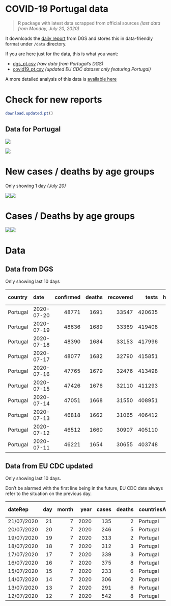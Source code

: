 COVID-19 Portugal data
================

> R package with latest data scrapped from official sources *(last data
> from Monday, July 20, 2020)*

It downloads the [daily
report](https://covid19.min-saude.pt/relatorio-de-situacao/) from DGS
and stores this in data-friendly format under `/data` directory.

If you are here just for the data, this is what you want:

  - [dgs\_pt.csv](raw/master/data/dgs_pt.csv) *(raw data from Portugal’s
    DGS)*
  - [covid19\_pt.csv](raw/master/data/covid19_pt.csv) *(updated EU CDC
    dataset only featuring Portugal)*

A more detailed analysis of this data is [available
here](https://averissimo.github.io/covid19-analysis/portugal.html)

# Check for new reports

``` r
download.updated.pt()
```

## Data for Portugal

![](README_files/figure-gfm/unnamed-chunk-7-1.svg)<!-- -->

![](README_files/figure-gfm/unnamed-chunk-8-1.svg)<!-- -->

# New cases / deaths by age groups

Only showing 1 day *(July 20)*

![](README_files/figure-gfm/unnamed-chunk-10-1.svg)<!-- -->![](README_files/figure-gfm/unnamed-chunk-10-2.svg)<!-- -->

# Cases / Deaths by age groups

![](README_files/figure-gfm/unnamed-chunk-11-1.svg)<!-- -->![](README_files/figure-gfm/unnamed-chunk-11-2.svg)<!-- -->

# Data

## Data from DGS

Only showing last 10 days

| country  | date       | confirmed | deaths | recovered |  tests | hospitalized | in.icu | confirmed\_m\_00-09 | confirmed\_w\_00-09 | confirmed\_m\_10-19 | confirmed\_w\_10-19 | confirmed\_m\_20-29 | confirmed\_w\_20-29 | confirmed\_m\_30-39 | confirmed\_w\_30-39 | confirmed\_m\_40-49 | confirmed\_w\_40-49 | confirmed\_m\_50-59 | confirmed\_w\_50-59 | confirmed\_m\_60-69 | confirmed\_w\_60-69 | confirmed\_m\_70-79 | confirmed\_w\_70-79 | confirmed\_m\_80+ | confirmed\_w\_80+ | death\_m\_00-09 | death\_w\_00-09 | death\_m\_10-19 | death\_w\_10-19 | death\_m\_20-29 | death\_w\_20-29 | death\_m\_30-39 | death\_w\_30-39 | death\_m\_40-49 | death\_w\_40-49 | death\_m\_50-59 | death\_w\_50-59 | death\_m\_60-69 | death\_w\_60-69 | death\_m\_70-79 | death\_w\_70-79 | death\_m\_80+ | death\_w\_80+ |
| :------- | :--------- | --------: | -----: | --------: | -----: | -----------: | -----: | ------------------: | ------------------: | ------------------: | ------------------: | ------------------: | ------------------: | ------------------: | ------------------: | ------------------: | ------------------: | ------------------: | ------------------: | ------------------: | ------------------: | ------------------: | ------------------: | ----------------: | ----------------: | --------------: | --------------: | --------------: | --------------: | --------------: | --------------: | --------------: | --------------: | --------------: | --------------: | --------------: | --------------: | --------------: | --------------: | --------------: | --------------: | ------------: | ------------: |
| Portugal | 2020-07-20 |     48771 |   1691 |     33547 | 420635 |          454 |     61 |                 898 |                 756 |                1018 |                1152 |                3423 |                3979 |                3768 |                4175 |                3589 |                4473 |                3174 |                4276 |                2316 |                2601 |                1605 |                1809 |              1846 |              3849 |               0 |               0 |               0 |               0 |               1 |               1 |               1 |               2 |              10 |              10 |              38 |              17 |             102 |              48 |             198 |             128 |           492 |           643 |
| Portugal | 2020-07-19 |     48636 |   1689 |     33369 | 419408 |          439 |     61 |                 891 |                 755 |                1014 |                1148 |                3410 |                3968 |                3760 |                4159 |                3578 |                4464 |                3165 |                4269 |                2308 |                2593 |                1602 |                1805 |              1840 |              3843 |               0 |               0 |               0 |               0 |               1 |               1 |               1 |               2 |              10 |              10 |              38 |              17 |             102 |              48 |             198 |             128 |           491 |           642 |
| Portugal | 2020-07-18 |     48390 |   1684 |     33153 | 417996 |          452 |     65 |                 883 |                 744 |                1004 |                1139 |                3403 |                3938 |                3733 |                4141 |                3561 |                4437 |                3143 |                4254 |                2296 |                2585 |                1596 |                1797 |              1837 |              3835 |               0 |               0 |               0 |               0 |               1 |               1 |               1 |               2 |              10 |              10 |              38 |              17 |             102 |              48 |             197 |             128 |           489 |           640 |
| Portugal | 2020-07-17 |     48077 |   1682 |     32790 | 415851 |          447 |     67 |                 869 |                 735 |                 995 |                1129 |                3376 |                3904 |                3715 |                4112 |                3539 |                4406 |                3123 |                4233 |                2282 |                2567 |                1586 |                1788 |              1833 |              3821 |               0 |               0 |               0 |               0 |               1 |               1 |               1 |               2 |              10 |              10 |              38 |              17 |             102 |              48 |             197 |             128 |           488 |           639 |
| Portugal | 2020-07-16 |     47765 |   1679 |     32476 | 413498 |          476 |     72 |                 853 |                 727 |                 984 |                1122 |                3353 |                3861 |                3691 |                4076 |                3520 |                4376 |                3103 |                4212 |                2273 |                2555 |                1579 |                1779 |              1828 |              3815 |               0 |               0 |               0 |               0 |               1 |               1 |               1 |               2 |              10 |              10 |              38 |              17 |             102 |              48 |             197 |             128 |           487 |           637 |
| Portugal | 2020-07-15 |     47426 |   1676 |     32110 | 411293 |          478 |     68 |                 843 |                 715 |                 975 |                1105 |                3320 |                3833 |                3659 |                4036 |                3494 |                4345 |                3084 |                4191 |                2259 |                2548 |                1567 |                1770 |              1824 |              3802 |               0 |               0 |               0 |               0 |               1 |               1 |               1 |               2 |              10 |              10 |              38 |              17 |             102 |              48 |             196 |             128 |           486 |           636 |
| Portugal | 2020-07-14 |     47051 |   1668 |     31550 | 408951 |          472 |     69 |                 827 |                 707 |                 964 |                1090 |                3284 |                3813 |                3627 |                3996 |                3455 |                4303 |                3060 |                4168 |                2248 |                2534 |                1553 |                1762 |              1813 |              3798 |               0 |               0 |               0 |               0 |               1 |               1 |               1 |               2 |              10 |              10 |              38 |              17 |             102 |              48 |             196 |             128 |           484 |           630 |
| Portugal | 2020-07-13 |     46818 |   1662 |     31065 | 406412 |          467 |     63 |                 822 |                 702 |                 959 |                1084 |                3255 |                3785 |                3604 |                3983 |                3428 |                4284 |                3047 |                4151 |                2235 |                2524 |                1548 |                1757 |              1811 |              3791 |               0 |               0 |               0 |               0 |               1 |               1 |               1 |               2 |              10 |              10 |              38 |              17 |             102 |              48 |             195 |             126 |           484 |           627 |
| Portugal | 2020-07-12 |     46512 |   1660 |     30907 | 405110 |          462 |     64 |                 809 |                 690 |                 947 |                1080 |                3219 |                3758 |                3573 |                3958 |                3402 |                4269 |                3022 |                4133 |                2218 |                2509 |                1540 |                1749 |              1807 |              3781 |               0 |               0 |               0 |               0 |               1 |               1 |               1 |               1 |              10 |              10 |              38 |              17 |             102 |              48 |             194 |             126 |           484 |           627 |
| Portugal | 2020-07-11 |     46221 |   1654 |     30655 | 403748 |          459 |     68 |                 802 |                 676 |                 938 |                1068 |                3200 |                3737 |                3538 |                3940 |                3380 |                4244 |                2997 |                4129 |                2198 |                2492 |                1534 |                1738 |              1802 |              3770 |               0 |               0 |               0 |               0 |               1 |               1 |               1 |               1 |              10 |              10 |              38 |              17 |             102 |              47 |             193 |             125 |           481 |           627 |

## Data from EU CDC updated

Only showing last 10 days.

Don’t be alarmed with the first line being in the future, EU CDC date
always refer to the situation on the previous day.

| dateRep    | day | month | year | cases | deaths | countriesAndTerritories | geoId | countryterritoryCode | popData2019 | continentExp | Cumulative\_number\_for\_14\_days\_of\_COVID-19\_cases\_per\_100000 |
| :--------- | --: | ----: | ---: | ----: | -----: | :---------------------- | :---- | :------------------- | ----------: | :----------- | ------------------------------------------------------------------: |
| 21/07/2020 |  21 |     7 | 2020 |   135 |      2 | Portugal                | PT    | PRT                  |    10276617 | Europe       |                                                                  NA |
| 20/07/2020 |  20 |     7 | 2020 |   246 |      5 | Portugal                | PT    | PRT                  |    10276617 | Europe       |                                                            46.11440 |
| 19/07/2020 |  19 |     7 | 2020 |   313 |      2 | Portugal                | PT    | PRT                  |    10276617 | Europe       |                                                            46.91233 |
| 18/07/2020 |  18 |     7 | 2020 |   312 |      3 | Portugal                | PT    | PRT                  |    10276617 | Europe       |                                                            47.88541 |
| 17/07/2020 |  17 |     7 | 2020 |   339 |      3 | Portugal                | PT    | PRT                  |    10276617 | Europe       |                                                            48.48872 |
| 16/07/2020 |  16 |     7 | 2020 |   375 |      8 | Portugal                | PT    | PRT                  |    10276617 | Europe       |                                                            48.38168 |
| 15/07/2020 |  15 |     7 | 2020 |   233 |      6 | Portugal                | PT    | PRT                  |    10276617 | Europe       |                                                            47.77837 |
| 14/07/2020 |  14 |     7 | 2020 |   306 |      2 | Portugal                | PT    | PRT                  |    10276617 | Europe       |                                                            47.73945 |
| 13/07/2020 |  13 |     7 | 2020 |   291 |      6 | Portugal                | PT    | PRT                  |    10276617 | Europe       |                                                            47.35021 |
| 12/07/2020 |  12 |     7 | 2020 |   542 |      8 | Portugal                | PT    | PRT                  |    10276617 | Europe       |                                                            48.96553 |
